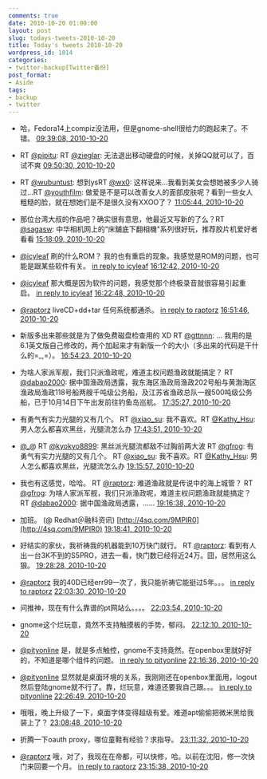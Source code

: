 ```yaml
---
comments: true
date: 2010-10-20 01:00:00
layout: post
slug: todays-tweets-2010-10-20
title: Today's tweets 2010-10-20
wordpress_id: 1014
categories:
- twitter-backup[Twitter备份]
post_format:
- Aside
tags:
- backup
- twitter
---
```





  * 哈，Fedora14上compiz没法用，但是gnome-shell很给力的跑起来了。不错。 [09:39:08, 2010-10-20](http://twitter.com/gfrog/statuses/27889456721)





  * RT [@pipitu](http://twitter.com/pipitu): RT [@zieglar](http://twitter.com/zieglar): 无法退出移动硬盘的时候，关掉QQ就可以了，百试不爽 [09:50:30, 2010-10-20](http://twitter.com/gfrog/statuses/27890351231)





  * RT [@wubuntust](http://twitter.com/wubuntust): 想到ysRT [@wx0](http://twitter.com/wx0): 这样说来…我看到美女会想她被多少人骑过…RT [@youthfilm](http://twitter.com/youthfilm): 做爱是不是可以改善女人的面部皮肤呢？看到一些女人粗糙的脸，就在想她们是不是很久没有XXOO了？ [11:05:44, 2010-10-20](http://twitter.com/gfrog/statuses/27896007927)





  * 那位台湾大叔的作品吧？确实很有意思，他最近又写新的了么？RT [@sagasw](http://twitter.com/sagasw): 中华相机网上的“床舖底下翻相機"系列很好玩，推荐胶片机爱好者看看 [15:18:09, 2010-10-20](http://twitter.com/gfrog/statuses/27909566077)





  * [@icyleaf](http://twitter.com/icyleaf) 刷的什么ROM？ 我的也有重启的现象。我感觉是ROM的问题，也可能是跟某些软件有关。 [in reply to icyleaf](http://twitter.com/icyleaf/statuses/27911805521) [16:12:42, 2010-10-20](http://twitter.com/gfrog/statuses/27911852074)





  * [@icyleaf](http://twitter.com/icyleaf) 那大概是因为软件的问题，我感觉那个终极录音就很容易引起重启。 [in reply to icyleaf](http://twitter.com/icyleaf/statuses/27911953153) [16:22:48, 2010-10-20](http://twitter.com/gfrog/statuses/27912288319)





  * [@raptorz](http://twitter.com/raptorz) liveCD+dd+tar 任何系统都通杀。 [in reply to raptorz](http://twitter.com/raptorz/statuses/27913441970) [16:51:46, 2010-10-20](http://twitter.com/gfrog/statuses/27913577483)





  * 新版多出来那些就是为了做免费磁盘检查用的 XD RT [@gttnnn](http://twitter.com/gttnnn): ... 我用的是6.1英文版自己修改的，两个加起来才有新版一个的大小（多出来的代码是干什么的=_,=）。 [16:54:23, 2010-10-20](http://twitter.com/gfrog/statuses/27913695182)





  * 为啥人家派军舰，我们只派渔政呢，难道主权问题渔政就能搞定？ RT [@dabao2000](http://twitter.com/dabao2000): 据中国渔政局透露，我东海区渔政局渔政202号船与黄渤海区渔政局渔政118号船两艘千吨级公务船，及江苏省渔政总队一艘500吨级公务船，已于10月14日下午出发前往钓鱼岛巡航。 [17:35:27, 2010-10-20](http://twitter.com/gfrog/statuses/27915659756)





  * 有勇气有实力光腿的又有几个。 RT [@xiao_su](http://twitter.com/xiao_su): 我不喜欢。RT [@Kathy_Hsu](http://twitter.com/Kathy_Hsu): 男人怎么都喜欢黑丝，光腿流怎么办 [17:43:51, 2010-10-20](http://twitter.com/gfrog/statuses/27916068223)





  * [@_](http://twitter.com/_)@ RT [@kyokyo8899](http://twitter.com/kyokyo8899): 黑丝派光腿流都敌不过胸前两大波 RT [@gfrog](http://twitter.com/gfrog): 有勇气有实力光腿的又有几个。 RT [@xiao_su](http://twitter.com/xiao_su): 我不喜欢。RT [@Kathy_Hsu](http://twitter.com/Kathy_Hsu): 男人怎么都喜欢黑丝，光腿流怎么办 [19:15:57, 2010-10-20](http://twitter.com/gfrog/statuses/27921136817)





  * 我也有这感觉，哈哈。 RT [@raptorz](http://twitter.com/raptorz): 难道渔政就是传说中的海上城管？ RT [@gfrog](http://twitter.com/gfrog): 为啥人家派军舰，我们只派渔政呢，难道主权问题渔政就能搞定？ RT [@dabao2000](http://twitter.com/dabao2000): 据中国渔政局透露，…… [19:16:38, 2010-10-20](http://twitter.com/gfrog/statuses/27921178266)





  * 加班。 (@ Redhat＠融科资讯) [http://4sq.com/9MPIR0](http://4sq.com/9MPIR0) [19:18:41, 2010-10-20](http://twitter.com/gfrog/statuses/27921305370)





  * 好结实的家伙，我祈祷我的机器能到10万快门就行。 RT [@raptorz](http://twitter.com/raptorz): 看到有人出一台3K不到的S5PRO，进去一看，快门数已经将近24万。囧，居然用这么狠。 [19:28:28, 2010-10-20](http://twitter.com/gfrog/statuses/27921921294)





  * [@raptorz](http://twitter.com/raptorz) 我的40D已经err99一次了，我只能祈祷它能挺过5年。。。 [in reply to raptorz](http://twitter.com/raptorz/statuses/27922198045) [22:03:30, 2010-10-20](http://twitter.com/gfrog/statuses/27933781029)





  * 问推神，现在有什么靠谱的pt网站么。。。。 [22:03:54, 2010-10-20](http://twitter.com/gfrog/statuses/27933813546)





  * gnome这个烂玩意，竟然不支持触摸板的手势，郁闷。 [22:12:10, 2010-10-20](http://twitter.com/gfrog/statuses/27934530813)





  * [@pityonline](http://twitter.com/pityonline) 是，就是多点触控，gnome不支持竟然。在openbox里就好好的，不知道是哪个组件的问题。 [in reply to pityonline](http://twitter.com/pityonline/statuses/27934751881) [22:16:36, 2010-10-20](http://twitter.com/gfrog/statuses/27934904715)





  * [@pityonline](http://twitter.com/pityonline) 显然就是桌面环境的关系，我刚刚还在openbox里面用，logout然后登陆gnome就不行了。靠，烂玩意，难道还要我自己跟。。。 [in reply to pityonline](http://twitter.com/pityonline/statuses/27935565102) [22:26:49, 2010-10-20](http://twitter.com/gfrog/statuses/27935767712)





  * 哦哦，晚上升级了一下，桌面字体变得超级有爱。难道apt偷偷把微米黑给我装上了？ [23:08:48, 2010-10-20](http://twitter.com/gfrog/statuses/27939361109)





  * 折腾一下oauth proxy，哪位童鞋有经验？求指导。 [23:11:32, 2010-10-20](http://twitter.com/gfrog/statuses/27939608073)





  * [@raptorz](http://twitter.com/raptorz) 哦，对了，我现在在帝都，可以快修，哈。以前在沈阳，修一次快门来回要一个月。 [in reply to raptorz](http://twitter.com/raptorz/statuses/27939795630) [23:15:38, 2010-10-20](http://twitter.com/gfrog/statuses/27939969363)




